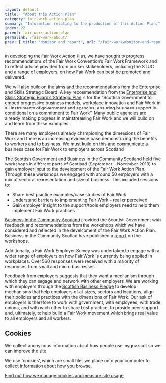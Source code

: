 ```yaml
---
layout: default
title:  "About this Action Plan"
category: fair-work-action-plan
summary: "Information relating to the production of this Action Plan."
index: 22
parent: fair-work-action-plan
permalink: /fair-work/about/
prev: { title: "Monitor and report", url: "/fair-work/monitor-and-report/" }
---
```


In developing the Fair Work Action Plan, we have sought to progress recommendations of the Fair Work Convention’s Fair Work Framework and to reflect advice provided from our key stakeholders, including the STUC and a range of employers, on how Fair Work can best be promoted and delivered.  

We will also build on the aims and the recommendations from the Enterprise and Skills Strategic Board.  A key recommendation from the [Enterprise and Skills Strategic Board’s Strategic Plan](https://www.gov.scot/publications/working-collaboratively-better-scotland/) is for the “Scottish Government to embed progressive business models, workplace innovation and Fair Work in all instruments of government and agencies, ensuring business support is conditional on a commitment to Fair Work”. Many public agencies are already making progress in mainstreaming Fair Work and we will build on and learn from these examples.

There are many employers already championing the dimensions of Fair Work and there is an increasing evidence base demonstrating the benefits to workers and to business.  We must build on this and communicate a business case for Fair Work to employers across Scotland.    

The Scottish Government and Business in the Community Scotland held five workshops in different parts of Scotland (September – November 2018) to gain employer input to the development of the Fair Work Action Plan.  Through these workshops we engaged with around 50 employers with a mix of sectoral representation and size of business.   This included sessions to:
* Share best practice examples/case studies of Fair Work 
* Understand barriers to implementing Fair Work – real or perceived 
* Gain employer insight to the support/tools employers need to help them implement Fair Work practices

[Business in the Community Scotland](https://www.bitc.org.uk/) provided the Scottish Government with feedback and recommendations from the workshops which we have considered and reflected in the development of the Fair Work Action Plan.  Business in the Community Scotlad have published a [report](https://www.bitc.org.uk/resources-training/resources/research/making-scotland-world-leader-fair-work-0) on the workshops.

Additionally, a Fair Work Employer Survey was undertaken to engage with a wider range of employers on how Fair Work is currently being applied in workplaces.  Over 560 responses were received with a majority of responses from small and micro businesses.  

Feedback from employers suggests that they want a mechanism through which they can engage and network with other employers.  We are working with employers through the [Scottish Business Pledge](https://scottishbusinesspledge.scot/) to develop mechanisms that help employers of all sizes, sectors and locations, align their policies and practices with the dimensions of Fair Work. Our ask of employers is therefore to work with government, with employees, with trade unions, and with each other to share best practice, to provide peer support and, ultimately, to help build a Fair Work movement which brings real value to all employers and all workers. 

## Cookies
We collect anonymous information about how people use mygov.scot so we can improve the site.

We use 'cookies', which are small files we place onto your computer to collect information about how you browse.

[Find out how we manage cookies and measure site usage.](/cookies/)
